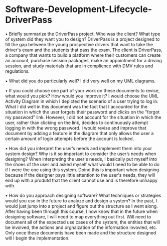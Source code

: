 # Software-Development-Lifecycle-DriverPass

•	Briefly summarize the DriverPass project. Who was the client? What type of system did they want you to design?
DriverPass is a project designed to fill the gap between the young prospective drivers that want to take the driver's exam and the students that pass the exam.  The client is DriverPass, a company that wants to build a platform where their customers can create an account, purchase session packages, make an appointment for a driving session, and study materials that are in complience with DMV rules and regulations.   

•	What did you do particularly well?
I did very well on my UML diagrams.  

•	If you could choose one part of your work on these documents to revise, what would you pick? How would you improve it?
I would choose the UML Activity Diagram in which I depicted the scenario of a user trying to log in.  What I did well in this document was the fact that I accounted for the situation in which the user forgets their password and clicks on the "forgot my password" link.  However, I did not account for the situation in which the user, rather than clicking on the link, decides to continuously attempt logging in with the wrong password.  I would revise and improve that document by adding a feature in the diagram that only allows the user a certain amount of login attempts before the account is locked.

•	How did you interpret the user’s needs and implement them into your system design? Why is it so important to consider the user’s needs when designing?
When interpreting the user's needs, I basically put myself into the shoes of the user and asked myself what would I need to be able to do if I were the one using this system.  Doind this is important when designing because if the designer pays little attention to the user's needs, they will end up with a produtd that the client cannot use and is therefore unhappy with.  

•	How do you approach designing software? What techniques or strategies would you use in the future to analyze and design a system?
In the past, I would just jump into a project and figure out the structure as I went along.  After having been through this course, I now know that in the future when designing software, I will need to map everything out first.  Will need to document all of the expected use cases of the system, the entities that will be involved, the actions and orgnaization of the information invovled, etc.  Only once these documents have been made and the structure designed will I begin the implementation.  
